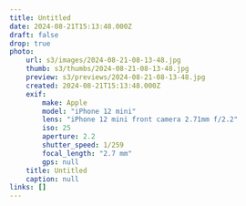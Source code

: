 ```yaml
---
title: Untitled
date: 2024-08-21T15:13:48.000Z
draft: false
drop: true
photo:
    url: s3/images/2024-08-21-08-13-48.jpg
    thumb: s3/thumbs/2024-08-21-08-13-48.jpg
    preview: s3/previews/2024-08-21-08-13-48.jpg
    created: 2024-08-21T15:13:48.000Z
    exif:
        make: Apple
        model: "iPhone 12 mini"
        lens: "iPhone 12 mini front camera 2.71mm f/2.2"
        iso: 25
        aperture: 2.2
        shutter_speed: 1/259
        focal_length: "2.7 mm"
        gps: null
    title: Untitled
    caption: null
links: []
---
```

